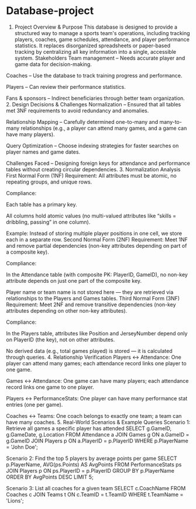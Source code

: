 # Database-project

1. Project Overview & Purpose
This database is designed to provide a structured way to manage a sports team's operations, including tracking players, coaches, game schedules, attendance, and player performance statistics. It replaces disorganized spreadsheets or paper-based tracking by centralizing all key information into a single, accessible system.
Stakeholders
Team management – Needs accurate player and game data for decision-making.


Coaches – Use the database to track training progress and performance.


Players – Can review their performance statistics.


Fans & sponsors – Indirect beneficiaries through better team organization.
2. Design Decisions & Challenges
Normalization – Ensured that all tables met 3NF requirements to avoid redundancy and anomalies.


Relationship Mapping – Carefully determined one-to-many and many-to-many relationships (e.g., a player can attend many games, and a game can have many players).


Query Optimization – Choose indexing strategies for faster searches on player names and game dates.


Challenges Faced – Designing foreign keys for attendance and performance tables without creating circular dependencies.
3. Normalization Analysis
First Normal Form (1NF)
Requirement: All attributes must be atomic, no repeating groups, and unique rows.


Compliance:


Each table has a primary key.


All columns hold atomic values (no multi-valued attributes like “skills = dribbling, passing” in one column).


Example: Instead of storing multiple player positions in one cell, we store each in a separate row.
Second Normal Form (2NF)
Requirement: Meet 1NF and remove partial dependencies (non-key attributes depending on part of a composite key).


Compliance:


In the Attendance table (with composite PK: PlayerID, GameID), no non-key attribute depends on just one part of the composite key.


Player name or team name is not stored here — they are retrieved via relationships to the Players and Games tables.
Third Normal Form (3NF)
Requirement: Meet 2NF and remove transitive dependencies (non-key attributes depending on other non-key attributes).


Compliance:


In the Players table, attributes like Position and JerseyNumber depend only on PlayerID (the key), not on other attributes.


No derived data (e.g., total games played) is stored — it is calculated through queries.
4. Relationship Verification
Players ↔ Attendance: One player can attend many games; each attendance record links one player to one game.


Games ↔ Attendance: One game can have many players; each attendance record links one game to one player.


Players ↔ PerformanceStats: One player can have many performance stat entries (one per game).


Coaches ↔ Teams: One coach belongs to exactly one team; a team can have many coaches.
5. Real-World Scenarios & Example Queries
Scenario 1: Retrieve all games a specific player has attended
SELECT g.GameID, g.GameDate, g.Location
FROM Attendance a
JOIN Games g ON a.GameID = g.GameID
JOIN Players p ON a.PlayerID = p.PlayerID
WHERE p.PlayerName = 'John Doe';

Scenario 2: Find the top 5 players by average points per game
SELECT p.PlayerName, AVG(ps.Points) AS AvgPoints
FROM PerformanceStats ps
JOIN Players p ON ps.PlayerID = p.PlayerID
GROUP BY p.PlayerName
ORDER BY AvgPoints DESC
LIMIT 5;

Scenario 3: List all coaches for a given team
SELECT c.CoachName
FROM Coaches c
JOIN Teams t ON c.TeamID = t.TeamID
WHERE t.TeamName = 'Lions';
